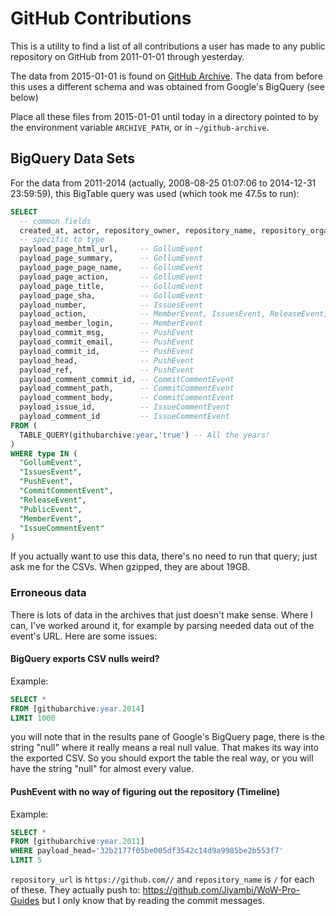 # GitHub Contributions

This is a utility to find a list of all contributions a user has made to any public repository on GitHub from 2011-01-01 through yesterday.

The data from 2015-01-01 is found on [GitHub Archive](https://www.githubarchive.org). The data from before this uses a different schema and was obtained from Google's BigQuery (see below)

Place all these files from 2015-01-01 until today in a directory pointed to by the environment variable `ARCHIVE_PATH`, or in `~/github-archive`.

## BigQuery Data Sets

For the data from 2011-2014 (actually, 2008-08-25 01:07:06 to 2014-12-31 23:59:59), this BigTable query was used (which took me 47.5s to run):

```sql
SELECT
  -- common fields
  created_at, actor, repository_owner, repository_name, repository_organization, type, url,
  -- specific to type
  payload_page_html_url,     -- GollumEvent
  payload_page_summary,      -- GollumEvent
  payload_page_page_name,    -- GollumEvent
  payload_page_action,       -- GollumEvent
  payload_page_title,        -- GollumEvent
  payload_page_sha,          -- GollumEvent
  payload_number,            -- IssuesEvent
  payload_action,            -- MemberEvent, IssuesEvent, ReleaseEvent, IssueCommentEvent
  payload_member_login,      -- MemberEvent
  payload_commit_msg,        -- PushEvent
  payload_commit_email,      -- PushEvent
  payload_commit_id,         -- PushEvent
  payload_head,              -- PushEvent
  payload_ref,               -- PushEvent
  payload_comment_commit_id, -- CommitCommentEvent
  payload_comment_path,      -- CommitCommentEvent
  payload_comment_body,      -- CommitCommentEvent
  payload_issue_id,          -- IssueCommentEvent
  payload_comment_id         -- IssueCommentEvent
FROM (
  TABLE_QUERY(githubarchive:year,'true') -- All the years!
)
WHERE type IN (
  "GollumEvent",
  "IssuesEvent",
  "PushEvent",
  "CommitCommentEvent",
  "ReleaseEvent",
  "PublicEvent",
  "MemberEvent",
  "IssueCommentEvent"
)

```

If you actually want to use this data, there's no need to run that query; just ask me for the CSVs. When gzipped, they are about 19GB.

### Erroneous data

There is lots of data in the archives that just doesn't make sense. Where I can, I've worked around it, for example by parsing needed data out of the event's URL. Here are some issues:

#### BigQuery exports CSV nulls weird?

Example:

```sql
SELECT *
FROM [githubarchive:year.2014]
LIMIT 1000
```

you will note that in the results pane of Google's BigQuery page, there is the string "null" where it really means a real null value. That makes its way into the exported CSV. So you should export the table the real way, or you will have the string "null" for almost every value.

#### PushEvent with no way of figuring out the repository (Timeline)

Example:

```sql
SELECT *
FROM [githubarchive:year.2011]
WHERE payload_head='32b2177f05be005df3542c14d9a9985be2b553f7'
LIMIT 5
```

`repository_url` is `https://github.com//` and `repository_name` is `/` for each of these. They actually push to:
https://github.com/Jiyambi/WoW-Pro-Guides but I only know that by reading the commit messages.

